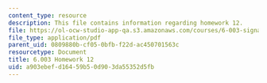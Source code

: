 ```yaml
---
content_type: resource
description: This file contains information regarding homework 12.
file: https://ol-ocw-studio-app-qa.s3.amazonaws.com/courses/6-003-signals-and-systems-fall-2011/a903ebefd16459b50d903da55352d5fb_MIT6_003F11_hw12.pdf
file_type: application/pdf
parent_uid: 0809880b-cf05-0bfb-f22d-ac450701563c
resourcetype: Document
title: 6.003 Homework 12
uid: a903ebef-d164-59b5-0d90-3da55352d5fb
---
```

